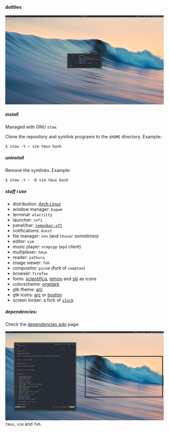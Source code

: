 #### dotfiles

![1](./.img/1.png)

##### install

Managed with GNU `stow`.

Clone the repository and symlink programs to the `$HOME` directory. Example:

```
$ stow -t ~ vim tmux bash
```

##### uninstall

Remove the symlinks. Example:

```
$ stow -t ~ -D vim tmux bash
```

##### stuff i use

- distribution: [Arch Linux](https://archlinux.org)
- window manager: `bspwm`
- terminal: `alacritty`
- launcher: `rofi`
- panel/bar: [`lemonbar-xft`](https://github.com/krypt-n/bar)
- notifications: `dunst`
- file manager: `nnn` (and `thunar` sometimes)
- editor: `vim`
- music player: `ncmpcpp` (`mpd` client)
- multiplexer: `tmux`
- reader: `zathura`
- image viewer: `feh`
- compositor: `picom` (fork of `compton`)
- browser: `firefox`
- fonts: [scientifica](https://github.com/NerdyPepper/scientifica), [lemon](https://github.com/cmvnd/fonts) and [siji](https://github.com/stark/siji) as icons
- colorscheme: [onedark](https://github.com/joshdick/onedark.vim)
- gtk theme: [arc](https://github.com/jnsh/arc-theme)
- gtk icons: [arc](https://github.com/horst3180/arc-icon-theme) or [boston](https://github.com/heychrisd/Boston-Icons)
- screen locker: a fork of [`slock`](https://github.com/cer-0/suckless/tree/iceberg/slock)

##### dependencies:

Check the [dependencies wiki](https://github.com/cer-0/dots/wiki/Dependencies) page.

![2](./.img/2.png)
`tmux`, `vim` and `feh`.
